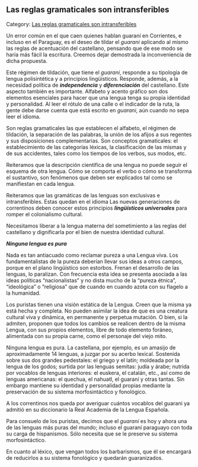 ## Las reglas gramaticales son intransferibles

Category: [Las reglas gramaticales son intransferibles](http://descubrircorrientes.com.ar/2012/index.php/2308-diccionario-guarani/gramatica-elemental-de-la-lengua-guarani/nociones-elementales-de-fonologia-guarani/segunda-regla-ortografica/las-reglas-gramaticales-son-intransferibles)

Un error común en el que caen quienes hablan guaraní en Corrientes, e incluso en el Paraguay, es el deseo de tildar el _guarani_ aplicando al mismo las reglas de acentuación del castellano, pensando que de ese modo se haría más fácil la escritura. Creemos dejar demostrada la inconveniencia de dicha propuesta.

Este régimen de tildación, que tiene el _guarani_, responde a su tipología de lengua polisintética y a principios lingüísticos. Responde, además, a la necesidad política de _**independencia**_ y _**diferenciación**_ del castellano. Este aspecto también es importante. Alfabeto y acento gráfico son dos elementos esenciales para hacer que una lengua tenga su propia identidad y personalidad. Al leer el rótulo de una calle o el indicador de la ruta, la gente debe darse cuenta que está escrito en _guarani_, aún cuando no sepa leer el idioma.

Son reglas gramaticales las que establecen el alfabeto, el régimen de tildación, la separación de las palabras, la unión de los afijos a sus regentes y sus disposiciones complementarias. Son conceptos gramaticales: el establecimiento de las categorías léxicas, la clasificación de las mismas y de sus accidentes, tales como los tiempos de los verbos, sus modos, etc.

Reiteramos que la descripción científica de una lengua no puede seguir el esquema de otra lengua. Cómo se comporta el verbo o cómo se transforma el sustantivo, son fenómenos que deben ser explicados tal como se manifiestan en cada lengua.

Reiteramos que las gramáticas de las lenguas son exclusivas e intransferibles. Estas quedan en el idioma Las nuevas generaciones de correntinos deben conocer estos principios _**lingüísticos universales**_ para romper el colonialismo cultural.

Necesitamos liberar a la lengua materna del sometimiento a las reglas del castellano y dignificarla por el bien de nuestra identidad cultural.

_**Ninguna lengua es pura**_

Nada es tan antiacuado como reclamar pureza a una Lengua viva. Los fundamentalistas de la pureza deberían llevar sus ideas a otros campos, porque en el plano lingüístico son estorbos. Frenan el desarrollo de las lenguas, lo paralizan. Con frecuencia esta idea se presenta asociada a las ideas políticas “nacionalistas” y no dista mucho de la “pureza étnica”, “ideológica” o “religiosa” que de cuando en cuando azota con su flagelo a la humanidad.

Los puristas tienen una visión estática de la Lengua. Creen que la misma ya está hecha y completa. No pueden asimilar la idea de que es una creatura cultural viva y dinámica, en permanente y perpetua mutación. O bien, si la admiten, proponen que todos los cambios se realicen dentro de la misma Lengua, con sus propios elementos, libre de todo elemento foráneo, alimentada con su propia carne, como el personaje del viejo mito.

Ninguna lengua es pura. La castellana, por ejemplo, es un amasijo de aproximadamente 14 lenguas, a juzgar por su acerbo lexical. Sostenida sobre sus dos grandes pedestales: el griego y el latín; moldeada por la lengua de los godos; surtida por las lenguas semitas: judía y árabe; nutrida por vocablos de lenguas interiores: el euskera, el catalán, etc., así como de lenguas americanas: el quechua, el nahuatl, el guaraní y otras tantas. Sin embargo mantiene su identidad y personalidad propias mediante la preservación de su sistema morfosintáctico y fonológico.

A los correntinos nos queda por averiguar cuántos vocablos del guarani ya admitió en su diccionario la Real Academia de la Lengua Española.

Para consuelo de los puristas, decimos que el _guarani_ es hoy y ahora una de las lenguas más puras del mundo; incluso el guaraní paraguayo con toda su carga de hispanismos. Sólo necesita que se le preserve su sistema morfosintáctico.

En cuanto al léxico, que vengan todos los barbarismos, que él se encargará de reducirlos a su sistema fonológico y quedarán guaranizados.